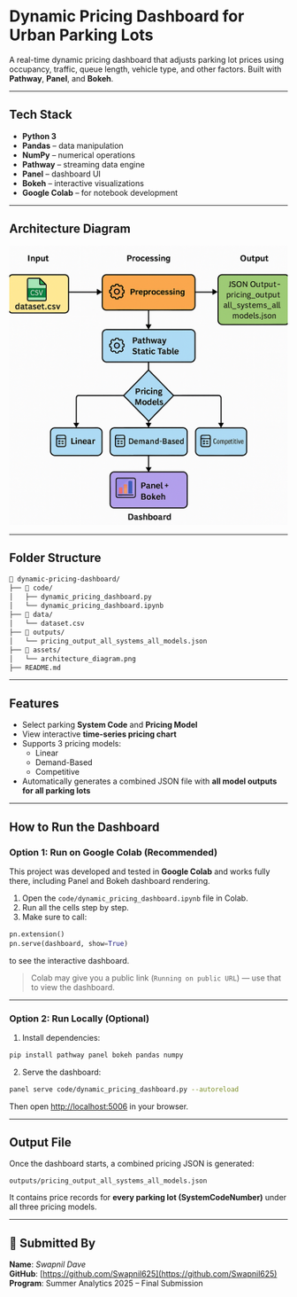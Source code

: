 # Dynamic Pricing Dashboard for Urban Parking Lots

A real-time dynamic pricing dashboard that adjusts parking lot prices using occupancy, traffic, queue length, vehicle type, and other factors. Built with **Pathway**, **Panel**, and **Bokeh**.

---

## Tech Stack

- **Python 3**
- **Pandas** – data manipulation
- **NumPy** – numerical operations
- **Pathway** – streaming data engine
- **Panel** – dashboard UI
- **Bokeh** – interactive visualizations
- **Google Colab** – for notebook development

---

##  Architecture Diagram

![Architecture Diagram](asset/architecture_diagram.png)

---

##  Folder Structure

```
📁 dynamic-pricing-dashboard/
├── 📁 code/
│   ├── dynamic_pricing_dashboard.py
│   └── dynamic_pricing_dashboard.ipynb
├── 📁 data/
│   └── dataset.csv
├── 📁 outputs/
│   └── pricing_output_all_systems_all_models.json
├── 📁 assets/
│   └── architecture_diagram.png
├── README.md

```

---

##  Features

- Select parking **System Code** and **Pricing Model**
- View interactive **time-series pricing chart**
- Supports 3 pricing models:
  - Linear
  - Demand-Based
  - Competitive
- Automatically generates a combined JSON file with **all model outputs for all parking lots**

---

## How to Run the Dashboard

###  Option 1: Run on Google Colab (Recommended)

This project was developed and tested in **Google Colab** and works fully there, including Panel and Bokeh dashboard rendering.

1. Open the `code/dynamic_pricing_dashboard.ipynb` file in Colab.
2. Run all the cells step by step.
3. Make sure to call:
```python
pn.extension()
pn.serve(dashboard, show=True)
```
to see the interactive dashboard.

>  Colab may give you a public link (`Running on public URL`) — use that to view the dashboard.

---

###  Option 2: Run Locally (Optional)

1. Install dependencies:
```bash
pip install pathway panel bokeh pandas numpy
```

2. Serve the dashboard:
```bash
panel serve code/dynamic_pricing_dashboard.py --autoreload
```

Then open [http://localhost:5006](http://localhost:5006) in your browser.

---

## Output File

Once the dashboard starts, a combined pricing JSON is generated:

```
outputs/pricing_output_all_systems_all_models.json
```

It contains price records for **every parking lot (SystemCodeNumber)** under all three pricing models.

---



## 👤 Submitted By

**Name**: *Swapnil Dave*  
**GitHub**: [https://github.com/Swapnil625](https://github.com/Swapnil625)  
**Program**: Summer Analytics 2025 – Final Submission





